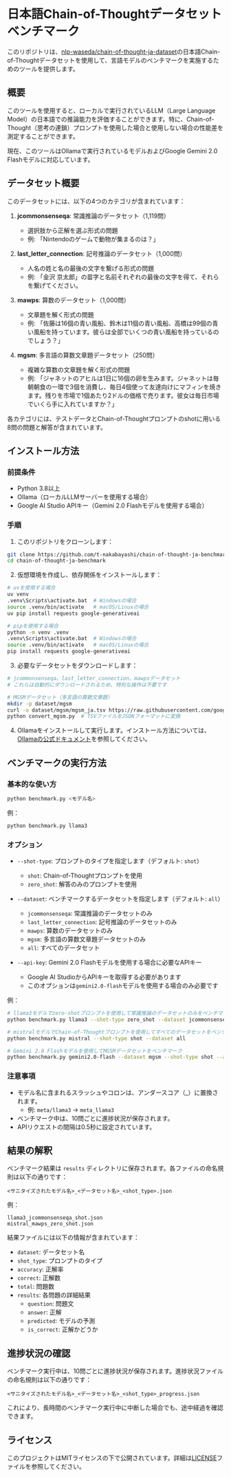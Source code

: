 # 日本語Chain-of-Thoughtデータセットベンチマーク

このリポジトリは、[nlp-waseda/chain-of-thought-ja-dataset](https://github.com/nlp-waseda/chain-of-thought-ja-dataset)の日本語Chain-of-Thoughtデータセットを使用して、言語モデルのベンチマークを実施するためのツールを提供します。

## 概要

このツールを使用すると、ローカルで実行されているLLM（Large Language Model）の日本語での推論能力を評価することができます。特に、Chain-of-Thought（思考の連鎖）プロンプトを使用した場合と使用しない場合の性能差を測定することができます。

現在、このツールはOllamaで実行されているモデルおよびGoogle Gemini 2.0 Flashモデルに対応しています。

## データセット概要

このデータセットには、以下の4つのカテゴリが含まれています：

1. **jcommonsenseqa**: 常識推論のデータセット（1,119問）
   - 選択肢から正解を選ぶ形式の問題
   - 例: 「Nintendoのゲームで動物が集まるのは？」

2. **last_letter_connection**: 記号推論のデータセット（1,000問）
   - 人名の姓と名の最後の文字を繋げる形式の問題
   - 例: 「金沢 京太郎」の苗字と名前それぞれの最後の文字を得て、それらを繋げてください。

3. **mawps**: 算数のデータセット（1,000問）
   - 文章題を解く形式の問題
   - 例: 「佐藤は16個の青い風船、鈴木は11個の青い風船、高橋は99個の青い風船を持っています。彼らは全部でいくつの青い風船を持っているのでしょう？」

4. **mgsm**: 多言語の算数文章題データセット（250問）
   - 複雑な算数の文章題を解く形式の問題
   - 例: 「ジャネットのアヒルは1日に16個の卵を生みます。ジャネットは毎朝朝食の一環で3個を消費し、毎日4個使って友達向けにマフィンを焼きます。残りを市場で1個あたり2ドルの価格で売ります。彼女は毎日市場でいくら手に入れていますか？」

各カテゴリには、テストデータとChain-of-Thoughtプロンプトのshotに用いる8問の問題と解答が含まれています。

## インストール方法

### 前提条件

- Python 3.8以上
- Ollama（ローカルLLMサーバーを使用する場合）
- Google AI Studio APIキー（Gemini 2.0 Flashモデルを使用する場合）

### 手順

1. このリポジトリをクローンします：

```bash
git clone https://github.com/t-nakabayashi/chain-of-thought-ja-benchmark.git
cd chain-of-thought-ja-benchmark
```

2. 仮想環境を作成し、依存関係をインストールします：

```bash
# uvを使用する場合
uv venv
.venv\Scripts\activate.bat  # Windowsの場合
source .venv/bin/activate   # macOS/Linuxの場合
uv pip install requests google-generativeai

# pipを使用する場合
python -m venv .venv
.venv\Scripts\activate.bat  # Windowsの場合
source .venv/bin/activate   # macOS/Linuxの場合
pip install requests google-generativeai
```

3. 必要なデータセットをダウンロードします：

```bash
# jcommonsenseqa、last_letter_connection、mawpsデータセット
# これらは自動的にダウンロードされるため、特別な操作は不要です

# MGSMデータセット（多言語の算数文章題）
mkdir -p dataset/mgsm
curl -o dataset/mgsm/mgsm_ja.tsv https://raw.githubusercontent.com/google-research/url-nlp/main/mgsm/mgsm_ja.tsv
python convert_mgsm.py  # TSVファイルをJSONフォーマットに変換
```

4. Ollamaをインストールして実行します。インストール方法については、[Ollamaの公式ドキュメント](https://ollama.ai/)を参照してください。

## ベンチマークの実行方法

### 基本的な使い方

```bash
python benchmark.py <モデル名>
```

例：
```bash
python benchmark.py llama3
```

### オプション

- `--shot-type`: プロンプトのタイプを指定します（デフォルト: `shot`）
  - `shot`: Chain-of-Thoughtプロンプトを使用
  - `zero_shot`: 解答のみのプロンプトを使用

- `--dataset`: ベンチマークするデータセットを指定します（デフォルト: `all`）
  - `jcommonsenseqa`: 常識推論のデータセットのみ
  - `last_letter_connection`: 記号推論のデータセットのみ
  - `mawps`: 算数のデータセットのみ
  - `mgsm`: 多言語の算数文章題データセットのみ
  - `all`: すべてのデータセット

- `--api-key`: Gemini 2.0 Flashモデルを使用する場合に必要なAPIキー
  - Google AI StudioからAPIキーを取得する必要があります
  - このオプションは`gemini2.0-flash`モデルを使用する場合のみ必要です

例：
```bash
# llama3モデルでzero-shotプロンプトを使用して常識推論のデータセットのみをベンチマーク
python benchmark.py llama3 --shot-type zero_shot --dataset jcommonsenseqa

# mistralモデルでChain-of-Thoughtプロンプトを使用してすべてのデータセットをベンチマーク
python benchmark.py mistral --shot-type shot --dataset all

# Gemini 2.0 Flashモデルを使用してMGSMデータセットをベンチマーク
python benchmark.py gemini2.0-flash --dataset mgsm --shot-type shot --api-key YOUR_API_KEY
```

### 注意事項

- モデル名に含まれるスラッシュやコロンは、アンダースコア（_）に置換されます。
  - 例: `meta/llama3` → `meta_llama3`
- ベンチマーク中は、10問ごとに進捗状況が保存されます。
- APIリクエストの間隔は0.5秒に設定されています。

## 結果の解釈

ベンチマーク結果は `results` ディレクトリに保存されます。各ファイルの命名規則は以下の通りです：

```
<サニタイズされたモデル名>_<データセット名>_<shot_type>.json
```

例：
```
llama3_jcommonsenseqa_shot.json
mistral_mawps_zero_shot.json
```

結果ファイルには以下の情報が含まれています：

- `dataset`: データセット名
- `shot_type`: プロンプトのタイプ
- `accuracy`: 正解率
- `correct`: 正解数
- `total`: 問題数
- `results`: 各問題の詳細結果
  - `question`: 問題文
  - `answer`: 正解
  - `predicted`: モデルの予測
  - `is_correct`: 正解かどうか

## 進捗状況の確認

ベンチマーク実行中は、10問ごとに進捗状況が保存されます。進捗状況ファイルの命名規則は以下の通りです：

```
<サニタイズされたモデル名>_<データセット名>_<shot_type>_progress.json
```

これにより、長時間のベンチマーク実行中に中断した場合でも、途中経過を確認できます。

## ライセンス

このプロジェクトはMITライセンスの下で公開されています。詳細は[LICENSE](LICENSE)ファイルを参照してください。
